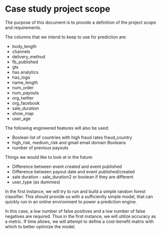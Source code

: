 # Case study project scope

The purpose of this document is to provide a definition of the project scope and requirements.

The columns that we intend to keep to use for prediction are:
- body_length
- channels
- delivery_method
- fb_published
- gts
- has analytics
- has_logo
- name_length
- num_order
- num_payouts
- org_twitter
- org_facebook
- sale_duration
- show_map
- user_age



The following engineered features will also be used:
- Boolean list of countries with high fraud rates fraud_country
- high_risk, medium_risk and gmail email domain Booleans
- number of previous payouts



Things we would like to look at in the future:
- Difference between event created and event published
- Difference between payout date and event published/created
- sale duration - sale_duration2 or boolean if they are different
- user_type (as dummies)

In the first instance, we will try to run and build a simple random forest classifier.
This should provide us with a sufficiently simple model, that can quickly run in an
online environment to power a prediction engine.

In this case, a low number of false positives and a low number of false negatives
are required. Thus in the first instance, we will utilize accuracy as a metric. If
time allows, we will attempt to define a cost-benefit matrix with which to better
optimize the model.
